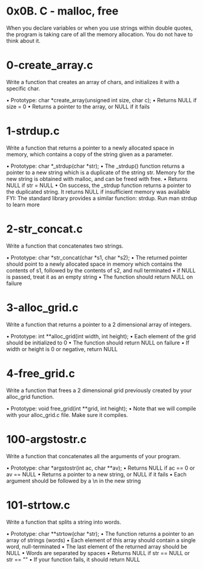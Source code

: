 # 0x0B. C - malloc, free
When you declare variables or when you use strings within double quotes, the 
program is taking care of all the memory allocation. You do not have to think about 
it.

# 0-create_array.c
Write a function that creates an array of chars, and initializes it with a specific char.

• Prototype: char *create_array(unsigned int size, char c);
• Returns NULL if size = 0
• Returns a pointer to the array, or NULL if it fails

# 1-strdup.c
Write a function that returns a pointer to a newly allocated space in memory, which contains a copy of the string given as a parameter.

• Prototype: char *_strdup(char *str);
• The _strdup() function returns a pointer to a new string which is a duplicate of the string str. Memory for the new string is obtained with malloc, and can be freed with free.
• Returns NULL if str = NULL
• On success, the _strdup function returns a pointer to the duplicated string. It returns NULL if insufficient memory was available
FYI: The standard library provides a similar function: strdup. Run man strdup to learn more

# 2-str_concat.c
Write a function that concatenates two strings.

• Prototype: char *str_concat(char *s1, char *s2);
• The returned pointer should point to a newly allocated space in memory which contains the contents of s1, followed by the contents of s2, and null terminated
• if NULL is passed, treat it as an empty string
• The function should return NULL on failure

# 3-alloc_grid.c
Write a function that returns a pointer to a 2 dimensional array of integers.

• Prototype: int **alloc_grid(int width, int height);
• Each element of the grid should be initialized to 0
• The function should return NULL on failure
• If width or height is 0 or negative, return NULL

# 4-free_grid.c
Write a function that frees a 2 dimensional grid previously created by your alloc_grid function.

• Prototype: void free_grid(int **grid, int height);
• Note that we will compile with your alloc_grid.c file. Make sure it compiles.

# 100-argstostr.c
Write a function that concatenates all the arguments of your program.

• Prototype: char *argstostr(int ac, char **av);
• Returns NULL if ac == 0 or av == NULL
• Returns a pointer to a new string, or NULL if it fails
• Each argument should be followed by a \n in the new string

# 101-strtow.c
Write a function that splits a string into words.

• Prototype: char **strtow(char *str);
• The function returns a pointer to an array of strings (words)
• Each element of this array should contain a single word, null-terminated
• The last element of the returned array should be NULL
• Words are separated by spaces
• Returns NULL if str == NULL or str == ""
• If your function fails, it should return NULL
